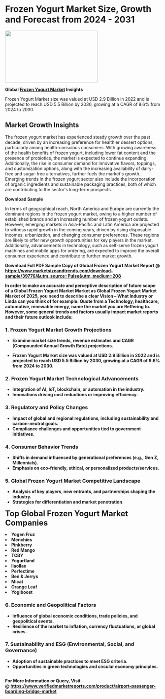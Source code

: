 <H1>Frozen Yogurt Market Size, Growth and Forecast from 2024 - 2031</H1><img class="aligncenter size-medium wp-image-584254" src="https://thirdeyenews.in/wp-content/uploads/2024/09/Global-Market-Research-300x168.jpeg" alt="" width="300" height="168" /><p><strong>Global&nbsp;<a href="https://www.marketsizeandtrends.com/download-sample/39776/&amp;utm_source=Pulse&amp;utm_medium=208">Frozen Yogurt Market</a> Insights</strong></p><p>Frozen Yogurt Market size was valued at USD 2.9 Billion in 2022 and is projected to reach USD 5.5 Billion by 2030, growing at a CAGR of 8.6% from 2024 to 2030.</p><p><h2>Market Growth Insights</h2> <p>The frozen yogurt market has experienced steady growth over the past decade, driven by an increasing preference for healthier dessert options, particularly among health-conscious consumers. With growing awareness of the health benefits of frozen yogurt, including lower fat content and the presence of probiotics, the market is expected to continue expanding. Additionally, the rise in consumer demand for innovative flavors, toppings, and customization options, along with the increasing availability of dairy-free and sugar-free alternatives, further fuels the market's growth. Emerging trends in the frozen yogurt sector also include the incorporation of organic ingredients and sustainable packaging practices, both of which are contributing to the sector's long-term prospects.</p> <p><strong>Download Sample</strong></p> <p>In terms of geographical reach, North America and Europe are currently the dominant regions in the frozen yogurt market, owing to a higher number of established brands and an increasing number of frozen yogurt outlets. However, emerging markets in Asia-Pacific and Latin America are projected to witness rapid growth in the coming years, driven by rising disposable incomes, urbanization, and changing consumer preferences. These regions are likely to offer new growth opportunities for key players in the market. Additionally, advancements in technology, such as self-serve frozen yogurt machines and mobile apps for ordering, are expected to improve the overall consumer experience and contribute to further market growth.</p> <p><strong></p><p><span class=""><strong>Download Full PDF Sample Copy of Global Frozen Yogurt Market Report</strong> @ <a href="https://www.marketsizeandtrends.com/download-sample/39776/&amp;utm_source=Pulse&amp;utm_medium=208" target="_blank">https://www.marketsizeandtrends.com/download-sample/39776/&amp;utm_source=Pulse&amp;utm_medium=208</a></span></p><p>In order to make an accurate and perceptive description of future scope of a Global&nbsp;Frozen Yogurt Market Market as Global&nbsp;Frozen Yogurt Market Market of 2025, you need to describe a clear Vision &ndash; What Industry or Linda can you think of for example: Quote from a Technology, healthcare, automotive, renewable energy, name the market you are Reffering to. However, some general trends and factors usually impact market reports and their future outlook include:</p><h3>1.&nbsp;<strong>Frozen Yogurt Market Growth Projections</strong></h3><ul><li>Examine market size trends, revenue estimates and CAGR (Compounded Annual Growth Rate) projections.</li><li><p>Frozen Yogurt Market size was valued at USD 2.9 Billion in 2022 and is projected to reach USD 5.5 Billion by 2030, growing at a CAGR of 8.6% from 2024 to 2030.</p></li></ul><h3>2.&nbsp;<strong>Frozen Yogurt Market Technological Advancements</strong></h3><ul><li>Integration of AI, IoT, blockchain, or automation in the industry.</li><li>Innovations driving cost reductions or improving efficiency.</li></ul><h3>3.&nbsp;<strong>Regulatory and Policy Changes</strong></h3><ul><li>Impact of global and regional regulations, including sustainability and carbon-neutral goals.</li><li>Compliance challenges and opportunities tied to government initiatives.</li></ul><h3>4.&nbsp;<strong>Consumer Behavior Trends</strong></h3><ul><li>Shifts in demand influenced by generational preferences (e.g., Gen Z, Millennials).</li><li>Emphasis on eco-friendly, ethical, or personalized products/services.</li></ul><h3>5.&nbsp;<strong>Global Frozen Yogurt Market Competitive Landscape</strong></h3><ul><li>Analysis of key players, new entrants, and partnerships shaping the industry.</li><li>Strategies for differentiation and market penetration.</li></ul><p data-pm-slice="1 1 []"><span style="color: inherit; font-family: inherit; font-size: 25px;">Top Global Frozen Yogurt Market Companies</span></p><div class="" data-test-id=""><p><li>Yogen Fruz</li><li> Menchies</li><li> Pinkberry</li><li> Red Mango</li><li> TCBY</li><li> Yogurtland</li><li> llaollao</li><li> Perfectime</li><li> Ben & Jerrys</li><li> Micat</li><li> Orange Leaf</li><li> Yogiboost</li></p></div><h3>6.&nbsp;<strong>Economic and Geopolitical Factors</strong></h3><ul><li>Influence of global economic conditions, trade policies, and geopolitical events.</li><li>Resilience of the market to inflation, currency fluctuations, or global crises.</li></ul><h3>7.&nbsp;<strong>Sustainability and ESG (Environmental, Social, and Governance)</strong></h3><ul><li>Adoption of sustainable practices to meet ESG criteria.</li><li>Opportunities in green technologies and circular economy principles.</li></ul><h2><strong style="font-size: 14px;">For More Information or Query, Visit @&nbsp;</strong><a style="background-color: #ffffff; font-size: 14px;" href="https://www.marketsizeandtrends.com/report/frozen-yogurt-market/" target="_blank">https://www.verifiedmarketreports.com/product/airport-passenger-boarding-bridge-market</a></h2>
